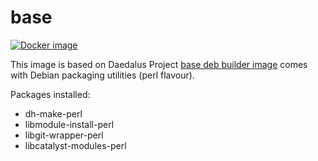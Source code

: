 # base

[![Docker image](https://img.shields.io/badge/docker-latest-blue.svg)](https://hub.docker.com/r/daedalusproject/base_deb_perl_builder)

This image is based on Daedalus Project [base deb builder image](/base_deb_builder) comes with Debian packaging utilities (perl flavour).

Packages installed:

 * dh-make-perl
 * libmodule-install-perl
 * libgit-wrapper-perl
 * libcatalyst-modules-perl
